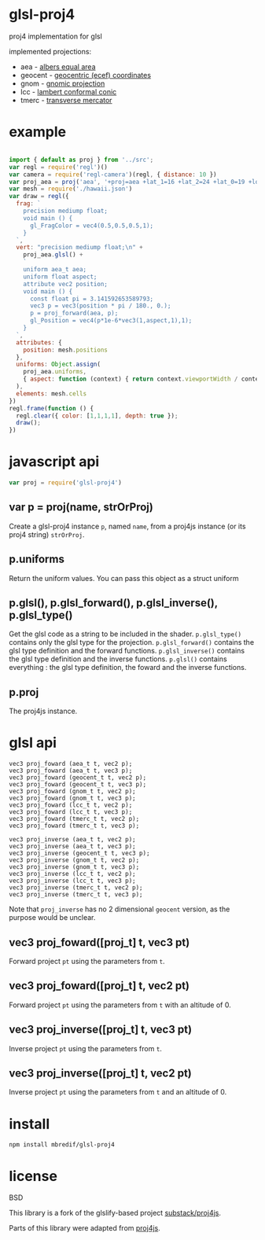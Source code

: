 # glsl-proj4

proj4 implementation for glsl

implemented projections:

* aea - [albers equal area](http://proj4.org/projections/aea.html)
* geocent - [geocentric (ecef) coordinates](https://en.wikipedia.org/wiki/ECEF)
* gnom - [gnomic projection](http://proj4.org/projections/gnom.html)
* lcc - [lambert conformal conic](http://proj4.org/projections/lcc.html)
* tmerc - [transverse mercator](http://proj4.org/projections/tmerc.html)

# example

``` js

import { default as proj } from '../src';
var regl = require('regl')()
var camera = require('regl-camera')(regl, { distance: 10 })
var proj_aea = proj('aea', '+proj=aea +lat_1=16 +lat_2=24 +lat_0=19 +lon_0=-157 +x_0=0 +y_0=0 +ellps=GRS80 +datum=NAD83 +units=m +no_defs')
var mesh = require('./hawaii.json')
var draw = regl({
  frag: `
    precision mediump float;
    void main () {
      gl_FragColor = vec4(0.5,0.5,0.5,1);
    }
  `,
  vert: "precision mediump float;\n" +
    proj_aea.glsl() +
    `
    uniform aea_t aea;
    uniform float aspect;
    attribute vec2 position;
    void main () {
      const float pi = 3.141592653589793;
      vec3 p = vec3(position * pi / 180., 0.);
      p = proj_forward(aea, p);
      gl_Position = vec4(p*1e-6*vec3(1,aspect,1),1);
    }
  `,
  attributes: {
    position: mesh.positions
  },
  uniforms: Object.assign(
    proj_aea.uniforms,
    { aspect: function (context) { return context.viewportWidth / context.viewportHeight } }
  ),
  elements: mesh.cells
})
regl.frame(function () {
  regl.clear({ color: [1,1,1,1], depth: true });
  draw();
})
```

# javascript api

``` js
var proj = require('glsl-proj4')
```

## var p = proj(name, strOrProj)

Create a glsl-proj4 instance `p`, named `name`, from a proj4js instance (or its proj4 string) `strOrProj`.

## p.uniforms

Return the uniform values. You can pass this object as a struct uniform

## p.glsl(), p.glsl_forward(), p.glsl_inverse(), p.glsl_type()

Get the glsl code as a string to be included in the shader.
`p.glsl_type()` contains only the glsl type for the projection.
`p.glsl_forward()` contains the glsl type definition and the forward functions.
`p.glsl_inverse()` contains the glsl type definition and the inverse functions.
`p.glsl()` contains everything : the glsl type definition, the foward and the inverse functions.

## p.proj

The proj4js instance.

# glsl api

```
vec3 proj_foward (aea_t t, vec2 p);
vec3 proj_foward (aea_t t, vec3 p);
vec3 proj_foward (geocent_t t, vec2 p);
vec3 proj_foward (geocent_t t, vec3 p);
vec3 proj_foward (gnom_t t, vec2 p);
vec3 proj_foward (gnom_t t, vec3 p);
vec3 proj_foward (lcc_t t, vec2 p);
vec3 proj_foward (lcc_t t, vec3 p);
vec3 proj_foward (tmerc_t t, vec2 p);
vec3 proj_foward (tmerc_t t, vec3 p);

vec3 proj_inverse (aea_t t, vec2 p);
vec3 proj_inverse (aea_t t, vec3 p);
vec3 proj_inverse (geocent_t t, vec3 p);
vec3 proj_inverse (gnom_t t, vec2 p);
vec3 proj_inverse (gnom_t t, vec3 p);
vec3 proj_inverse (lcc_t t, vec2 p);
vec3 proj_inverse (lcc_t t, vec3 p);
vec3 proj_inverse (tmerc_t t, vec2 p);
vec3 proj_inverse (tmerc_t t, vec3 p);
```

Note that `proj_inverse` has no 2 dimensional `geocent` version, as the purpose would be unclear.

## vec3 proj_foward([proj_t] t, vec3 pt)

Forward project `pt` using the parameters from `t`.

## vec3 proj_foward([proj_t] t, vec2 pt)

Forward project `pt` using the parameters from `t` with an altitude of 0.

## vec3 proj_inverse([proj_t] t, vec3 pt)

Inverse project `pt` using the parameters from `t`.

## vec3 proj_inverse([proj_t] t, vec2 pt)

Inverse project `pt` using the parameters from `t` and an altitude of 0.

# install

```
npm install mbredif/glsl-proj4
```

# license

BSD

This library is a fork of the glslify-based project
[substack/proj4js](https://github.com/substack/proj4js).

Parts of this library were adapted from
[proj4js](https://github.com/proj4js/proj4js).
